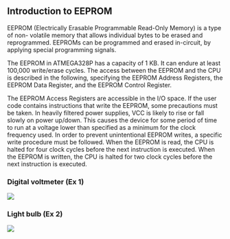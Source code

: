 ## Introduction to EEPROM
EEPROM  (Electrically  Erasable  Programmable  Read-Only  Memory)  is  a  type  of  non-
volatile memory that allows individual bytes to be erased and reprogrammed. EEPROMs 
can be programmed and erased in-circuit, by applying special programming signals.  
 
The EEPROM in ATMEGA328P has a capacity of 1 KB. It can endure at least 100,000 
write/erase  cycles. The access between the  EEPROM  and the CPU is described in the 
following, specifying the EEPROM Address Registers, the EEPROM Data Register, and 
the EEPROM Control Register. 

The EEPROM Access Registers are accessible in the I/O space. If the user code contains 
instructions that write the EEPROM, some precautions must be taken. In heavily filtered 
power supplies, VCC is likely to rise or fall slowly on power up/down. This causes the 
device for some period of time to run at a voltage lower than specified as a minimum for 
the clock frequency used. In order to prevent unintentional EEPROM writes, a specific 
write procedure must be followed. When the EEPROM is read, the CPU is halted for four 
clock cycles before the next instruction is executed. When the EEPROM is written, the 
CPU is halted for two clock cycles before the next instruction is executed.  

### Digital voltmeter (Ex 1)
![](https://github.com/viradhanus/Embedded-Systems/blob/master/ADC/ex2_circuit.png)


### Light bulb (Ex 2)
![](https://github.com/viradhanus/Embedded-Systems/blob/master/ADC/ex3_circuit.png)
